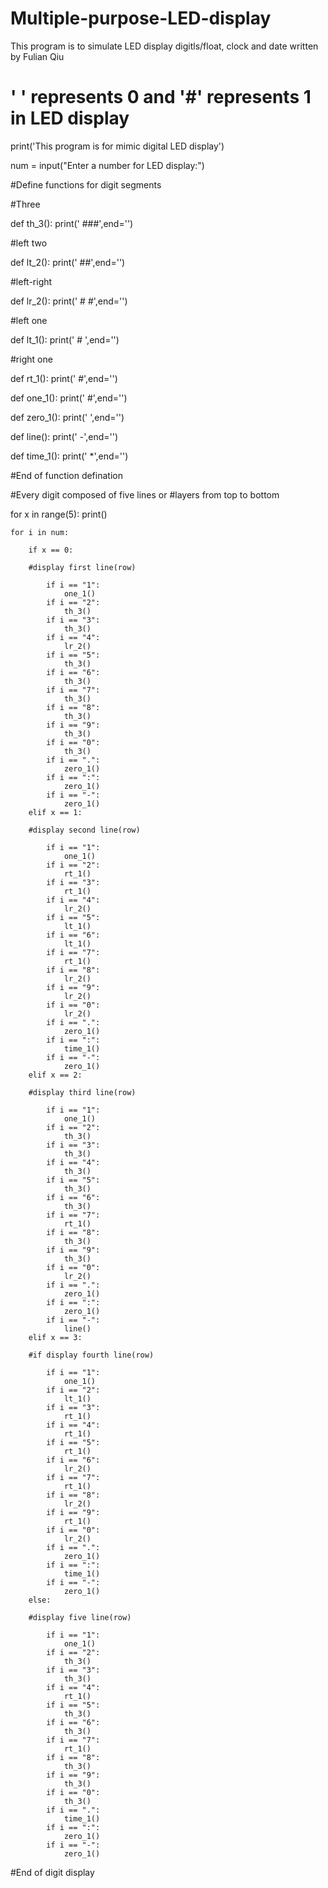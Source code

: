 # Multiple-purpose-LED-display
This program is to simulate LED display digitls/float, clock and date written by Fulian Qiu
# ' ' represents 0 and '#' represents 1 in LED display
print('This program is for mimic digital LED display')

num = input("Enter a number for LED display:")

#Define functions for digit segments

#Three

def th_3():
    print(' ###',end='')
    
#left two

def lt_2():
    print(' ##',end='')
    
#left-right

def lr_2():
    print(' # #',end='')
    
#left one 

def lt_1():
    print(' #  ',end='')
    
#right one

def rt_1():
    print('   #',end='')
    
def one_1():
    print(' #',end='')
    
def zero_1():
    print('  ',end='')

def line():
    print(' -',end='')
    
def time_1():
    print(' *',end='')
    
#End of function defination
    
#Every digit composed of five lines or
#layers from top to bottom
    
for x in range(5):
    print()     
    
    for i in num:

        if x == 0:
            
        #display first line(row)

            if i == "1":
                one_1()
            if i == "2":
                th_3()
            if i == "3":
                th_3()
            if i == "4":
                lr_2()
            if i == "5":
                th_3()
            if i == "6":
                th_3()
            if i == "7":
                th_3()
            if i == "8":
                th_3()
            if i == "9":
                th_3()
            if i == "0":
                th_3()
            if i == ".":
                zero_1()
            if i == ":":
                zero_1()
            if i == "-":
                zero_1()  
        elif x == 1:
            
        #display second line(row)
            
            if i == "1":
                one_1()
            if i == "2":
                rt_1()
            if i == "3":
                rt_1()
            if i == "4":
                lr_2()
            if i == "5":
                lt_1()
            if i == "6":
                lt_1()
            if i == "7":
                rt_1()
            if i == "8":
                lr_2()
            if i == "9":
                lr_2()
            if i == "0":
                lr_2()
            if i == ".":
                zero_1()                
            if i == ":":
                time_1()
            if i == "-":
                zero_1()                      
        elif x == 2:
                
        #display third line(row)
            
            if i == "1":
                one_1()
            if i == "2":
                th_3()
            if i == "3":
                th_3()
            if i == "4":
                th_3()
            if i == "5":
                th_3()
            if i == "6":
                th_3()
            if i == "7":
                rt_1()
            if i == "8":
                th_3()
            if i == "9":
                th_3()
            if i == "0":
                lr_2()
            if i == ".":
                zero_1()
            if i == ":":
                zero_1()
            if i == "-":
                line()
        elif x == 3:

        #if display fourth line(row)
            
            if i == "1":
                one_1() 
            if i == "2":
                lt_1()
            if i == "3":
                rt_1()
            if i == "4":
                rt_1()
            if i == "5":
                rt_1()
            if i == "6":
                lr_2()
            if i == "7":
                rt_1()
            if i == "8":
                lr_2()
            if i == "9":
                rt_1()
            if i == "0":
                lr_2()
            if i == ".":
                zero_1()
            if i == ":":
                time_1()
            if i == "-":
                zero_1()  
        else:
            
        #display five line(row)
            
            if i == "1":
                one_1() 
            if i == "2":
                th_3()
            if i == "3":
                th_3()
            if i == "4":
                rt_1()
            if i == "5":
                th_3()
            if i == "6":
                th_3()
            if i == "7":
                rt_1()
            if i == "8":
                th_3()
            if i == "9":
                th_3()
            if i == "0":
                th_3()                
            if i == ".":
                time_1()
            if i == ":":
                zero_1()
            if i == "-":
                zero_1()  
#End of digit display

